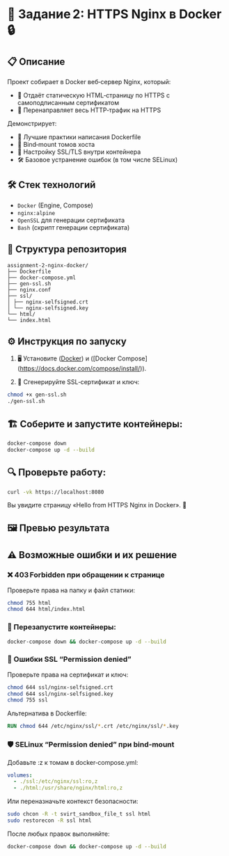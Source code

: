 # 🚀 Задание 2: HTTPS Nginx в Docker 🔒

## 📋 Описание  
Проект собирает в Docker веб‑сервер Nginx, который:  
- 🔐 Отдаёт статическую HTML‑страницу по HTTPS с самоподписанным сертификатом  
- 🔄 Перенаправляет весь HTTP‑трафик на HTTPS  

Демонстрирует:  
- 🐳 Лучшие практики написания Dockerfile  
- 📂 Bind‑mount томов хоста  
- 🔑 Настройку SSL/TLS внутри контейнера  
- 🛠 Базовое устранение ошибок (в том числе SELinux)

## 🛠 Стек технологий  
- `Docker` (Engine, Compose)  
- `nginx:alpine`  
- `OpenSSL` для генерации сертификата  
- `Bash` (скрипт генерации сертификата)

## 📁 Структура репозитория  
```
assignment-2-nginx-docker/
├── Dockerfile
├── docker‑compose.yml
├── gen-ssl.sh
├── nginx.conf
├── ssl/
│ ├── nginx-selfsigned.crt
│ └── nginx-selfsigned.key
└── html/
└── index.html
```

## ⚙️ Инструкция по запуску

1. 🖥 Установите ([Docker](https://docs.docker.com/get-docker/)) и ([Docker Compose] (https://docs.docker.com/compose/install/)).  

2. 🔑 Сгенерируйте SSL‑сертификат и ключ:  

```bash
chmod +x gen-ssl.sh
./gen-ssl.sh
```

## 🏗 Соберите и запустите контейнеры:

```bash
docker-compose down
docker-compose up -d --build
```

## 🔍 Проверьте работу:

```bash
curl -vk https://localhost:8080
```

Вы увидите страницу «Hello from HTTPS Nginx in Docker». 🎉

## 🖼 Превью результата

## ⚠️ Возможные ошибки и их решение
### ❌ 403 Forbidden при обращении к странице
Проверьте права на папку и файл статики:

```bash
chmod 755 html
chmod 644 html/index.html
```

### 🔄 Перезапустите контейнеры:

```bash
docker-compose down && docker-compose up -d --build
```

### 🔐 Ошибки SSL “Permission denied”
Проверьте права на сертификат и ключ:

```bash
chmod 644 ssl/nginx-selfsigned.crt
chmod 644 ssl/nginx-selfsigned.key
chmod 755 ssl
```

Альтернатива в Dockerfile:

```dockerfile
RUN chmod 644 /etc/nginx/ssl/*.crt /etc/nginx/ssl/*.key
```

### 🛡 SELinux “Permission denied” при bind‑mount
Добавьте :z к томам в docker‑compose.yml:

```yaml
volumes:
  - ./ssl:/etc/nginx/ssl:ro,z
  - ./html:/usr/share/nginx/html:ro,z
```

Или переназначьте контекст безопасности:

```bash
sudo chcon -R -t svirt_sandbox_file_t ssl html
sudo restorecon -R ssl html
```

После любых правок выполняйте:

```bash
docker-compose down && docker-compose up -d --build
```
